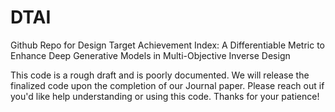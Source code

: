 # DTAI
Github Repo for Design Target Achievement Index: A Differentiable Metric to Enhance Deep Generative Models in Multi-Objective Inverse Design


This code is a rough draft and is poorly documented. We will release the finalized code upon the completion of our Journal paper. Please reach out if you'd like help understanding or using this code. Thanks for your patience!
